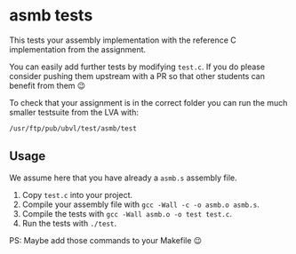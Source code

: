 # asmb tests

This tests your assembly implementation with the reference C implementation from
the assignment.

You can easily add further tests by modifying `test.c`. If you do please
consider pushing them upstream with a PR so that other students can benefit from
them 😉

To check that your assignment is in the correct folder you can run the much
smaller testsuite from the LVA with:

```bash
/usr/ftp/pub/ubvl/test/asmb/test
```

## Usage

We assume here that you have already a `asmb.s` assembly file.

1. Copy `test.c` into your project.
2. Compile your assembly file with `gcc -Wall -c -o asmb.o asmb.s`.
3. Compile the tests with `gcc -Wall asmb.o -o test test.c`.
4. Run the tests with `./test`.

PS: Maybe add those commands to your Makefile 😉
